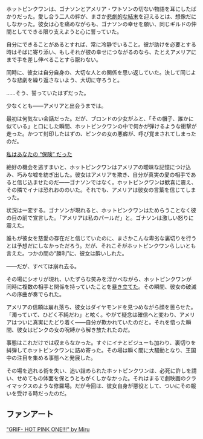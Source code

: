 <!-- title: ネトラレ -->
<!-- relationship: No Longer Together -->

ホットピンクワンは、ゴナソンとアメリア・ワトソンの切ない物語を耳にしたばかりだった。愛し合う二人の絆が、まさか[悲劇的な結末](https://x.com/irys_en/status/1831979038820450676)を迎えるとは、想像だにしなかった。彼女は心を痛めながらも、ゴナソンの幸せを願い、同じギルドの仲間としてできる限り支えようと心に誓っていた。

自分にできることがあるとすれば、常に冷静でいること。彼が助けを必要とする時はそばに寄り添い、もしそれが彼の幸せにつながるのなら、たとえアメリアにまで手を差し伸べることすら厭わない。

同時に、彼女は自分自身の、大切な人との関係を思い返していた。決して同じような悲劇を繰り返さないよう、大切に守ろうと。

……そう、誓っていたはずだった。

少なくとも――アメリアと出会うまでは。

最初は何気ない会話だった。だが、ブロンドの少女がふと、「その帽子、誰かに似ている」と口にした瞬間、ホットピンクワンの中で何かが弾けるような衝撃が走った。かつて封印したはずの、ピンクの女の悪癖が、呼び覚まされてしまったのだ。

[私はあなたの “保険” だった](#embed:https://www.youtube.com/live/pH9lSCrTVMY?feature=shared&t=1792)

絶好の機会を逃すまいと、ホットピンクワンはアメリアの曖昧な記憶につけ込み、巧みな嘘を紡ぎ出した。彼女はアメリアを欺き、自分が真実の愛の相手であると信じ込ませたのだ――ゴナソンではなく。ホットピンクワンは歓喜に震え、その隣でイナは恐れおののいた。それでも、アメリアは彼女の言葉を信じてしまった。

状況は一変する。ゴナソンが現れると、ホットピンクワンはためらうことなく彼の目の前で宣言した。「アメリアは私のパールだ」と。ゴナソンは激しい怒りに震えた。

誰もが彼女を慈愛の存在だと信じていたのに、まさかこんな卑劣な裏切りを行うとは予想だにしなかっただろう。だが、それこそがホットピンクワンらしいとも言えた。つかの間の“勝利”に、彼女は酔いしれた。

――だが、すべては崩れ去る。

その場にシオリが現れ、いたずらな笑みを浮かべながら、ホットピンクワンが同時に複数の相手と関係を持っていたことを[暴き立てた](https://www.youtube.com/live/pH9lSCrTVMY?feature=shared&t=2059)。その瞬間、彼女の破滅への序曲が奏でられた。

アメリアの信頼は崩れ落ち、彼女はダイヤモンドを見つめながら顔を曇らせた。「濁っていて、ひどく不純だわ」と呟く。やがて疑念は確信へと変わり、アメリアはついに真実にたどり着く――自分が欺かれていたのだと。それを悟った瞬間、彼女はピンクの女の呪縛から解き放たれたのだ。

事態はこれだけでは収まらなかった。すぐにイナとビジューも加わり、裏切りを糾弾してホットピンクワンに詰め寄った。その場は瞬く間に大騒動となり、王国中の注目を集める事態へと発展した。

その場を逃れる術を失い、追い詰められたホットピンクワンは、必死に許しを請い、せめてもの体面を保とうともがくしかなかった。それはまるで劇映画のクライマックスのような修羅場。だが今回は、彼女自身が悪役として、ついにその報いを受ける時だったのだ。

## ファンアート

["GRIF- HOT PINK ONE!!!" by Miru](https://x.com/Kizuru09/status/1832752231696752933)